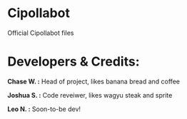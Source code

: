 # Cipollabot
Official Cipollabot files

# Developers & Credits:
**Chase W. :** Head of project, likes banana bread and coffee

**Joshua S. :** Code reveiwer, likes wagyu steak and sprite

**Leo N. :** Soon-to-be dev!

